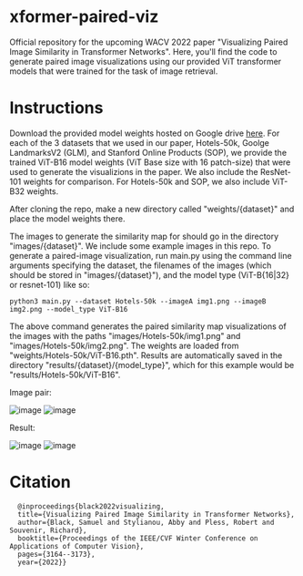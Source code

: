 # xformer-paired-viz
Official repository for the upcoming WACV 2022 paper "Visualizing Paired Image Similarity in Transformer Networks". Here, you'll find the code to generate paired image visualizations using our provided ViT transformer models that were trained for the task of image retrieval.

# Instructions

Download the provided model weights hosted on Google drive [here](https://drive.google.com/drive/folders/1IJPFw6JsT9jtKHHeALcb4xNgAuRc5cqj?usp=sharing). For each of the 3 datasets that we used in our paper, Hotels-50k, Goolge LandmarksV2 (GLM), and Stanford Online Products (SOP), we provide the trained ViT-B16 model weights (ViT Base size with 16 patch-size) that were used to generate the visualizions in the paper. We also include the ResNet-101 weights for comparison. For Hotels-50k and SOP, we also include ViT-B32 weights.

After cloning the repo, make a new directory called "weights/{dataset}" and place the model weights there. 

The images to generate the similarity map for should go in the directory "images/{dataset}". We include some example images in this repo. To generate a paired-image visualization, run main.py using the command line arguments specifying the dataset, the filenames of the images (which should be stored in "images/{dataset}"), and the model type (ViT-B{16|32} or resnet-101) like so:

    python3 main.py --dataset Hotels-50k --imageA img1.png --imageB img2.png --model_type ViT-B16

The above command generates the paired similarity map visualizations of the images with the paths "images/Hotels-50k/img1.png" and "images/Hotels-50k/img2.png". The weights are loaded from "weights/Hotels-50k/ViT-B16.pth". Results are automatically saved in the directory "results/{dataset}/{model_type}", which for this example would be "results/Hotels-50k/ViT-B16". 

Image pair:

![image](https://user-images.githubusercontent.com/70965199/137340831-783d6fa6-23ad-431b-b695-301cf897b94a.png) ![image](https://user-images.githubusercontent.com/70965199/137340902-059ee951-538b-4abb-a9ab-f790c67bd60c.png)

Result:

![image](https://user-images.githubusercontent.com/70965199/137340994-bb40d94d-3a28-4ca4-9d0f-2e98adee870b.png) ![image](https://user-images.githubusercontent.com/70965199/137341020-d05e11c8-fc47-4ca5-8966-61897ba1d928.png)

# Citation

      @inproceedings{black2022visualizing,
      title={Visualizing Paired Image Similarity in Transformer Networks},
      author={Black, Samuel and Stylianou, Abby and Pless, Robert and Souvenir, Richard},
      booktitle={Proceedings of the IEEE/CVF Winter Conference on Applications of Computer Vision},
      pages={3164--3173},
      year={2022}}
